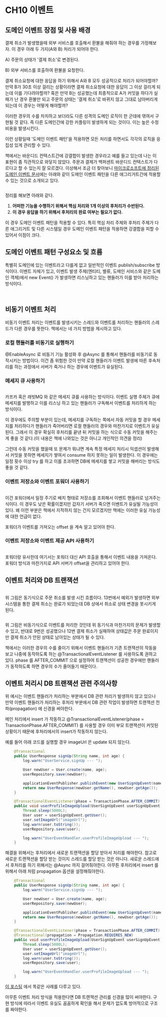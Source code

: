 # CH10 이벤트

## 도메인 이벤트 장점 및 사용 배경

결제 취소가 발생했을때 외부 서비스를 호출해서 환불을 해줘야 하는 경우를 가정해보자. 이 경우 아래 두 가지(A와 B) 처리가 되어야 한다.

A) 주문의 상태가 '결제 취소'로 변경된다.

B) 외부 서비스를 호출하여 환불을 요청한다.

결제 취소요청에 대한 응답을 하기 위해서 A와 B 모두 성공적으로 처리가 되어야할까? 만약 B가 30초 이상 걸리는 상황이라면 결제 취소요청에 대한 응답이 그 이상 걸리게 되는데 이를 기다려야할까? 혹은 만약 B는 성공했는데 최종적으로 A가 커밋을 하다가 실패가 난 경우 환불만 되고 주문의 상태는 '결제 취소'로 바뀌지 않고 그대로 남아버리게 되는데 이 경우는 어떻게 해야할까?

이러한 경우의 수를 차치하고 보더라도 다른 성격의 도메인 로직이 한 군데에 엮여서 구현될 것 같다. 즉 다른 도메인간에 강한 커플링이 발생하게 되는 것이다. 이는 높은 수정 비용을 발생시킨다.

이런 상황일때 '도메인 이벤트 패턴'을 적용하면 모든 처리를 하면서도 각각의 로직을 응집성 있게 관리할 수 있다.

책에서는 바운디드 컨텍스트간에 강결합이 발생한 경우라고 예를 들고 있는데 나는 이 표현이 좀 직관적으로 와닿지 않았다. 주문과 결제가 백퍼센트 바운디드 컨텍스트가 다르다고 할 수 있는지 잘 모르겠다. 이상해서 조금 더 찾아보니 [마이크로소프트에 정리된 도메인 이벤트 문서](https://learn.microsoft.com/ko-kr/dotnet/architecture/microservices/microservice-ddd-cqrs-patterns/domain-events-design-implementation)에는 아래와 같이 도메인 이벤트 패턴을 다른 애그리거트간에 적용할 수 있는 것으로 소개되고 있다.

<figure><img src="../../.gitbook/assets/image (15) (1) (1) (1) (1) (1).png" alt=""><figcaption></figcaption></figure>

정리를 해보면 아래와 같다.

1. **어떠한 기능을 수행하기 위해서 핵심 처리와 1개 이상의 후처리가 수반된다.**
2. **이 경우 응답을 하기 위해서 후처리의 완료 여부는 필요가 없다.**

이 경우 도메인 이벤트 패턴을 적용할 수 있다. 특히 핵심 처리 주체와 후처리 주체가 다른 애그리거트 및 다른 시스템일 경우 도메인 이벤트 패턴을 적용하면 강결합을 피할 수 있어서 이점이 크다.



## 도메인 이벤트 패턴 구성요소 및 흐름



특별히 도메인에 있는 이벤트라고 다를게 없고 일반적인 이벤트 publish/subscribe 방식이다. 이벤트 자체가 있고, 이벤트 발생 주체(엔티티, 벨류, 도메인 서비스와 같은 도메인 객체)에서 new Event() 가 발생하면 리스닝하고 있는 핸들러가 이를 받아 처리하는 방식이다.

<figure><img src="../../.gitbook/assets/image (13) (1) (1) (2).png" alt=""><figcaption></figcaption></figure>

<figure><img src="../../.gitbook/assets/image (9) (2) (2) (1) (1) (1).png" alt=""><figcaption></figcaption></figure>



## 비동기 이벤트 처리

비동기 이벤트 처리는 이벤트를 발생시키는 스레드와 이벤트를 처리하는 핸들러의 스레드가 다른 경우를 뜻한다. 책에서는 네 가지 방법을 제시하고 있다.

### 로컬 핸들러를 비동기로 실행하기

@EnableAsync 로 비동기 기능 활성화 후 @Async 를 통해서 핸들러를 비동기로 동작시키는 방법이다. 이건 좀 위험한 것이 만약 로컬 핸들러가 이벤트 발생에 따른 후속처리를 하는 과정에서 서버가 죽거나 하는 경우에 이벤트가 유실된다.&#x20;

### 메세지 큐 사용하기

<figure><img src="../../.gitbook/assets/image (16) (1) (1) (1) (1) (1).png" alt=""><figcaption></figcaption></figure>

카프카 혹은 래빗MQ 와 같은 메세지 큐를 사용하는 방식이다. 이벤트 실행 주체가 큐에 메세지를 발행하고 이를 리스닝 하고 있는 핸들러가 구독해서 이벤트를 처리하게 하는 방식이다.&#x20;

이 경우에도 주의할 부분이 있는데, 메세지를 구독하는 쪽에서 자동 커밋을 할 경우 메세지를 처리하다가 핸들러가 죽어버리면 로컬 핸들러의 경우와 마찬가지로 이벤트가 유실된다. 그래서 이 경우 확실히 후처리를 끝낸 뒤 커밋을 하는 식으로 수동 커밋을 해주는게 좋을 것 같다.(이 내용은 책에 나와있는 것은 아니고 개인적인 의견을 정리)

그런데 수동 커밋을 했을때 또 문제가 뭐냐면 계속 특정 메세지 처리시 익셉션이 발생해서 커밋을 못하면 메세지가 쌓여서 consume 하지 못하는 일이 발생한다. 이 경우에는 일정 횟수 이상 try 를 하고 이를 초과하면 DB에 메세지를 쌓고 커밋을 해버리는 방식도 좋을 것 같다.

### 이벤트 저장소와 이벤트 포워더 사용하기

<figure><img src="../../.gitbook/assets/image (8) (1) (1) (1) (1).png" alt=""><figcaption></figcaption></figure>

이건 포워더에서 일정 주기로 배치 형태로 저장소를 조회해서 이벤트 핸들러로 넘겨주는 식이다. 이 경우도 낮은 확률이겠지만 갑자기 서버가 죽으면 이벤트가 유실될 가능성이 있다. 왜 이런 부분은 책에서 지적하지 않는 건지 모르겠지만 책에는 이러한 유실 가능성에 대한 언급이 없다.

포워더가 이벤트를 가져오는 offset 을 계속 알고 있어야 한다.

### 이벤트 저장소와 이벤트 제공 API 사용하기

<figure><img src="../../.gitbook/assets/image (7) (2) (1).png" alt=""><figcaption></figcaption></figure>

포워더랑 유사한데 여기서는 포워더 대신 API 호출을 통해서 이벤트 내용을 가져온다. 포워더 방식과 마찬가지로 API 서버가 offset을 관리하고 있어야 한다.



## 이벤트 처리와 DB 트랜잭션

<figure><img src="../../.gitbook/assets/image (5) (1) (2).png" alt=""><figcaption></figcaption></figure>

위 그림은 동기식으로 주문 취소를 발생 시킨 흐름이다. 13번에서 예외가 발생하면 외부 시스템을 통한 결제 취소는 완료가 되었는데 DB 상에서 취소로 상태 변경을 못시키게 된다.



<figure><img src="../../.gitbook/assets/image (5) (1) (3).png" alt=""><figcaption></figcaption></figure>

위 그림은 비동기식으로 이벤트를 처리한 것인데 위 동기식과 마찬가지의 문제가 발생할 수 있고, 반대로 9번은 성공했으나 12번 결제 취소가 실패하여 상태값은 주문 완료이지만 결제 취소가 안된 상태로 남아있는 상태가 될 수 있다.

책에서는 이러한 경우의 수를 줄이기 위해서 이벤트 핸들러가 기존 트랜잭션의 작동을 보고 나중에 동작하도록 하는 @TransactionalEventListener 를 사용하도록 권하고 있다. phase 를 AFTER\_COMMIT 으로 설정하여 트랜잭션이 성공한 경우에만 핸들러가 동작하도록 하면 경우의 수가 줄어들기 때문이다.



## 이벤트 처리시 DB 트랜잭션 관련 주의사항

위 예시는 이벤트 핸들러가 처리하는 부분에서 DB 관련 처리가 발생하지 않고 있으나 만약 이벤트 핸들러가 처리하는 후처리 부분에서 DB 관련 작업이 발생하면 트랜잭션 전파(propagation) 에 신경을 써야한다.

메인 처리에서 insert 가 작동하고 @TransactionalEventListener(phase = TransactionPhase.AFTER\_COMMIT) 를 사용할 경우 이미 부모 트랜잭션이 커밋된 상황이기 때문에 후처리에서의 insert가 작동하지 않는다.

예를 들어 아래 코드를 실행할 경우 imageUrl 은 update 되지 않는다.

```java
    @Transactional
    public UserResponse signUp(String name, int age) {
        log.warn("UserService.signUp --- ");

        User newUser = User.create(name, age);
        userRepository.save(newUser);

        applicationEventPublisher.publishEvent(new UserSignUpEvent(name, age, newUser));
        return new UserResponse(newUser.getName(), newUser.getAge());
    }

    @TransactionalEventListener(phase = TransactionPhase.AFTER_COMMIT)
    public void userProfileImageUpload(UserSignUpEvent userSignUpEvent) throws InterruptedException {
        Thread.sleep(5000L);
        User user = userSignUpEvent.getUser();
        user.setImageUrl("imageUrl");
        log.warn(user.toString());
        userRepository.save(user);

        log.warn("UserEventHandler.userProfileImageUpload --- ");
    }
```



해결을 위해서는 후처리에서 새로운 트랜잭션을 할당 받아서 처리를 해야한다. 참고로 새로운 트랜잭션을 할당 받는 것이지 스레드를 할당 받는 것은 아니다. 새로운 스레드에서 후처리를 하기 위해서는 @Async 까지 걸어줘야한다. 아무튼 후처리에서 insert 를 위해서 아래 처럼 propagation 옵션을 설정해줘야한다.

```java
    @Transactional
    public UserResponse signUp(String name, int age) {
        log.warn("UserService.signUp --- ");

        User newUser = User.create(name, age);
        userRepository.save(newUser);

        applicationEventPublisher.publishEvent(new UserSignUpEvent(name, age, newUser));
        return new UserResponse(newUser.getName(), newUser.getAge());
    }

    @TransactionalEventListener(phase = TransactionPhase.AFTER_COMMIT)
    @Transactional(propagation = Propagation.REQUIRES_NEW)
    public void userProfileImageUpload(UserSignUpEvent userSignUpEvent) throws InterruptedException {
        Thread.sleep(5000L);
        User user = userSignUpEvent.getUser();
        user.setImageUrl("imageUrl");
        log.warn(user.toString());
        userRepository.save(user);

        log.warn("UserEventHandler.userProfileImageUpload --- ");
    }
```



[이 포스팅](https://velog.io/@znftm97/%EC%9D%B4%EB%B2%A4%ED%8A%B8-%EA%B8%B0%EB%B0%98-%EC%84%9C%EB%B9%84%EC%8A%A4%EA%B0%84-%EA%B0%95%EA%B2%B0%ED%95%A9-%EB%AC%B8%EC%A0%9C-%ED%95%B4%EA%B2%B0%ED%95%98%EA%B8%B0-ApplicationEventPublisher) 에서 똑같은 사례를 다루고 있다.



아무튼 이벤트 처리 방식을 적용한다면 DB 트랜잭션 관리를 신경을 많이 써야한다. 구현 방식에 따라서 이벤트 유실도 꼼꼼하게 확인을 해서 문제가 없도록 방어적으로 구조를 짜야한다.

